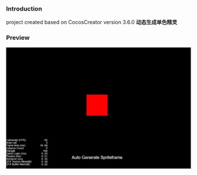 ### Introduction

project created based on CocosCreator version 3.6.0 **动态生成单色精灵** 

### Preview
![image](../../../image/202203/2022030543.png)